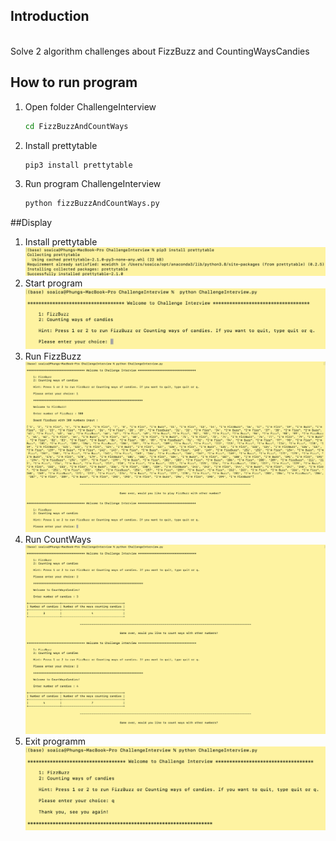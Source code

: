 ## Introduction 
<br/>
Solve 2 algorithm challenges about FizzBuzz and CountingWaysCandies

## How to run program 

1. Open folder ChallengeInterview

    ```sh
    cd FizzBuzzAndCountWays 
    ```

2. Install prettytable 
   
    ```sh
    pip3 install prettytable
    ```
   
3. Run program ChallengeInterview 

    ```sh
    python fizzBuzzAndCountWays.py
    ```


##Display
1. Install prettytable
![PrettyTable](images/prettytable.png)
2. Start program
![Start](images/start.png)
3. Run FizzBuzz 
![FizzBuzz](images/fizzbuzz.png)
4. Run CountWays 
![CountWays](images/countways.png)
5. Exit programm 
![Exit](images/quit.png)





   
   
   

